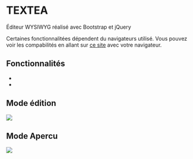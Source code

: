 # TEXTEA
Éditeur WYSIWYG réalisé avec Bootstrap et jQuery

Certaines fonctionnalitées dépendent du navigateurs utilisé. Vous pouvez voir les compabilités en allant sur <a href="http://codepen.io/netsi1964/full/QbLLGW/">ce site</a> avec votre navigateur.

<h2>Fonctionnalités</h2>
<ul>
  <li></li>
  <li></li>
</ul>

<h2>Mode édition</h2>

<img src="https://cloud.githubusercontent.com/assets/12705151/15968967/26f55882-2f2e-11e6-9c7c-9989ba9920cd.png">

<h2>Mode Apercu</h2>

<img src="https://cloud.githubusercontent.com/assets/12705151/15968971/29af9268-2f2e-11e6-910b-7c5ae7deec30.png">
